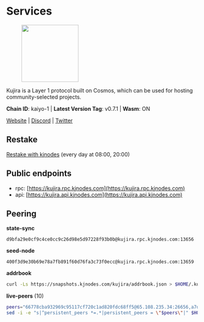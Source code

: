 # Services

<figure><img src="https://raw.githubusercontent.com/kj89/testnet_manuals/main/pingpub/logos/kujira.png" width="150" alt=""><figcaption></figcaption></figure>

Kujira is a Layer 1 protocol built on Cosmos, which can be used for  hosting community-selected projects.

**Chain ID**: kaiyo-1 | **Latest Version Tag**: v0.7.1 | **Wasm**: ON

[Website](https://kujira.app) | [Discord](https://discord.gg/teamkujira) | [Twitter](https://twitter.com/TeamKujira)

## Restake

[Restake with kjnodes](https://restake.app/kujira/kujiravaloper1tnuqj73jfn3724lqz34c27tuv80nv336sadqym) (every day at 08:00, 20:00)
## Public endpoints

* rpc: [https://kujira.rpc.kjnodes.com](https://kujira.rpc.kjnodes.com)
* api: [https://kujira.api.kjnodes.com](https://kujira.api.kjnodes.com)

## Peering

**state-sync**

```text
d9bfa29e0cf9c4ce0cc9c26d98e5d97228f93b0b@kujira.rpc.kjnodes.com:13656
```

**seed-node**

```text
400f3d9e30b69e78a7fb891f60d76fa3c73f0ecc@kujira.rpc.kjnodes.com:13659
```

**addrbook**
```bash
curl -Ls https://snapshots.kjnodes.com/kujira/addrbook.json > $HOME/.kujira/config/addrbook.json
```

**live-peers** (10)
```bash
peers="66778cba932969c95117cf720c1ad820fdc68ff5@65.108.235.34:26656,a7d96dc929824613315dcc1c90fee119f28cc51f@134.65.193.158:26656,c4737bc4c7705c4bd94ab23d0089bdb1136573ce@159.89.101.239:26020,b29969a2384159db8f8052bc118066bd067157c4@85.215.105.19:15602,d9bfa29e0cf9c4ce0cc9c26d98e5d97228f93b0b@65.109.88.38:13656,15679999b404a9ee027dc9f5e795d6c4fddb6cee@51.91.152.102:20000,0179a6055fc1e36053facef08766d06186f3cd33@65.21.200.224:11856,bed81e8d4243382da745f3e33c1a0d749bfe7ade@185.217.127.128:26656,253d2293272a29057a27797a5703f5171c267da1@192.99.15.159:26656,b802fbfb83d6400639f17f2883f30a46ee6b05ad@51.210.223.185:32095"
sed -i -e "s|^persistent_peers *=.*|persistent_peers = \"$peers\"|" $HOME/.kujira/config/config.toml
```
